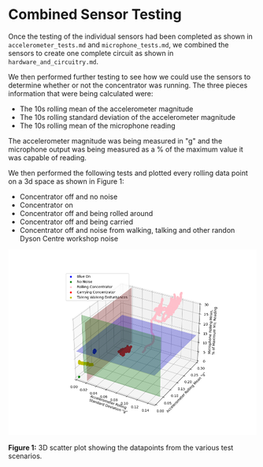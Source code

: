 # Combined Sensor Testing

Once the testing of the individual sensors had been completed as shown in `accelerometer_tests.md` and `microphone_tests.md`, we combined the sensors to create one complete circuit as shown in `hardware_and_circuitry.md`.

We then performed further testing to see how we could use the sensors to determine whether or not the concentrator was running. The three pieces information that were being calculated were:
- The 10s rolling mean of the accelerometer magnitude
- The 10s rolling standard deviation of the accelerometer magnitude
- The 10s rolling mean of the microphone reading

The accelerometer magnitude was being measured in "g" and the microphone output was being measured as a % of the maximum value it was capable of reading.

We then performed the following tests and plotted every rolling data point on a 3d space as shown in Figure 1:
- Concentrator off and no noise
- Concentrator on
- Concentrator off and being rolled around
- Concentrator off and being carried
- Concentrator off and noise from walking, talking and other randon Dyson Centre workshop noise

<img src="assets/3d_plot_combined_tests.png" alt="3d space of sensor output" width="800"/>

**Figure 1:** 3D scatter plot showing the datapoints from the various test scenarios.
